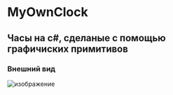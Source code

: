 # MyOwnClock
## Часы на c#, сделаные с помощью графичиских примитивов 
### Внешний вид
![изображение](https://github.com/user-attachments/assets/8957a72e-3ac7-45fd-9e72-7d863ac36a94)
